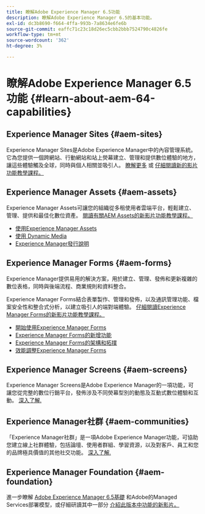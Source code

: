 ```yaml
---
title: 瞭解Adobe Experience Manager 6.5功能
description: 瞭解Adobe Experience Manager 6.5的基本功能。
exl-id: dc3b8690-f664-4ffa-993b-7a8634e6fe6b
source-git-commit: eaffc71c23c18d26ec5cbb2bbb7524790c4826fe
workflow-type: tm+mt
source-wordcount: '362'
ht-degree: 3%

---
```


# 瞭解Adobe Experience Manager 6.5功能 {#learn-about-aem-64-capabilities}

## Experience Manager Sites {#aem-sites}

Experience Manager Sites是Adobe Experience Manager中的內容管理系統。 它為您提供一個跨網站、行動網站和站上熒幕建立、管理和提供數位體驗的地方，讓這些體驗觸及全球，同時與個人相關並吸引人。 [瞭解更多](https://business.adobe.com/products/experience-manager/sites/web-content-management.html) 或 [仔細閱讀新的影片功能教學課程。](https://experienceleague.adobe.com/docs/experience-manager-learn/sites/overview.html?lang=en)

## Experience Manager Assets {#aem-assets}

Experience Manager Assets可讓您的組織從多租使用者雲端平台，輕鬆建立、管理、提供和最佳化數位資產。 [閱讀有關AEM Assets的新影片功能教學課程。](https://experienceleague.adobe.com/docs/experience-manager-learn/assets/overview.html?lang=en)

* [使用Experience Manager Assets](/help/assets/manage-assets.md)
* [使用 Dynamic Media](/help/assets/dynamic-media.md)
* [Experience Manager發行說明](/help/release-notes/release-notes.md)

## Experience Manager Forms {#aem-forms}

Experience Manager提供易用的解決方案，用於建立、管理、發佈和更新複雜的數位表格，同時與後端流程、商業規則和資料整合。

Experience Manager Forms結合表單製作、管理和發佈，以及通訊管理功能、檔案安全性和整合式分析，以建立吸引人的端對端體驗。 [仔細閱讀Experience Manager Forms的新影片功能教學課程。](https://experienceleague.adobe.com/docs/experience-manager-learn/assets/overview.html?lang=en)

* [開始使用Experience Manager Forms](/help/forms/using/introduction-aem-forms.md)
* [Experience Manager Forms的新增功能](/help/forms/using/whats-new.md)
* [Experience Manager Forms的架構和拓撲](/help/forms/using/aem-forms-architecture-deployment.md)
* [效能調整Experience Manager Forms](/help/forms/using/performance-tuning-aem-forms.md)

## Experience Manager Screens {#aem-screens}

Experience Manager Screens是Adobe Experience Manager的一項功能，可讓您從完整的數位行銷平台，發佈涉及不同熒幕型別的動態及互動式數位體驗和互動。 [深入了解.](https://experienceleague.adobe.com/docs/experience-manager-screens/user-guide/aem-screens-introduction.html)

## Experience Manager社群 {#aem-communities}

「Experience Manager社群」是一項Adobe Experience Manager功能，可協助您建立線上社群體驗，包括論壇、使用者群組、學習資源，以及對客戶、員工和您的品牌極具價值的其他社交功能。 [深入了解.](https://experienceleague.adobe.com/docs/experience-manager-65/communities/introduction/overview.html?lang=en)

## Experience Manager Foundation {#aem-foundation}

進一步瞭解 [Adobe Experience Manager 6.5基礎](/help/sites-deploying/home.md) 和Adobe的Managed Services部署模型，或仔細研讀其中一部分 [介紹此版本中功能的新影片。](https://experienceleague.adobe.com/docs/experience-manager-learn/assets/overview.html?lang=en)
